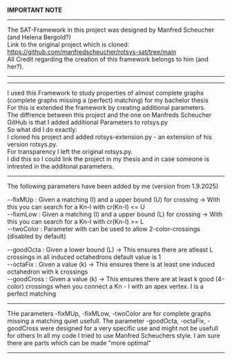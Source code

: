 __IMPORTANT NOTE__
________________________________________________________________________________________________________________________________________________________

The SAT-Framework in this project was designed by Manfred Scheucher (and Helena Bergold?)  
Link to the original project which is cloned: https://github.com/manfredscheucher/rotsys-sat/tree/main    
All Credit regarding the creation of this framework belongs to him (and her?).    
________________________________________________________________________________________________________________________________________________________
________________________________________________________________________________________________________________________________________________________

I used this Framework to study properties of almost complete graphs (complete graphs missing a (perfect) matching) for my bachelor thesis  
For this is extended the framework by creating additional parameters.  
The diffrence between this project and the  one on Manfreds Scheucher GitHub is that I added additional Parameters to rotsys.py  
So what did I do exactly:  
I cloned his project and added rotsys-extension.py - an extension of his version rotsys.py.  
For transparency I left the original rotsys.py.  
I did this so I could link the project in my thesis and in case someone is intrested in the additonal parameters.  

________________________________________________________________________________________________________________________________________________________

The following parameters have been added by me (version from 1.9.2025)

--fixMUp       : Given a matching (I)  and a upper bound (U) for crossing -> With this you can search for a Kn-I with cr(Kn-I) <= U  
--fixmLow       : Given a matching (I)  and a upper bound (L) for crossing -> With this you can search for a Kn-I with cr(Kn-I) >= L  
--twoColor      : Parameter with can be used to allow 2-color-crossings (disabled by default)  

--goodOcta      : Given a lower bound (L) -> This ensures there are atleast L crossings in all induced octahedrons default value is 1   
--octaFix       : Given a value (k)       -> This ensures there is at least one induced octahedron with k crossings  
--goodCross     : Given a value (k)       -> This ensures there are at least k good (4-color) crossings when you connect a Kn - I with an apex vertex. I is a perfect matching  


_______________________________________________________________________________________________________________________________________________________

THe parameters -fixMUp, -fixMLow, -twoColor are for complete graphs missing a matching quiet usefull.
The parameter -goodOcta, -octaFix, -goodCross were designed for a very specific use and might not be usefull for others
In all my code I tried to use Manfred Scheuchers style. I am sure there are parts which can be made "more optimal"
________________________________________________________________________________________________________________________________________________________


